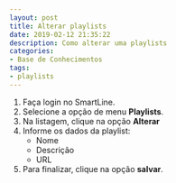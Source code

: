 ```yaml
---
layout: post
title: Alterar playlists
date: 2019-02-12 21:35:22
description: Como alterar uma playlists
categories: 
- Base de Conhecimentos
tags:
- playlists 
---
```


<!-- # Adicionar playlists -->

1. Faça login no SmartLine.
2. Selecione a opção de menu **Playlists**.
3. Na listagem, clique na opção **Alterar**
4. Informe os dados da playlist:
	- Nome
	- Descrição
	- URL
5. Para finalizar, clique na opção **salvar**.